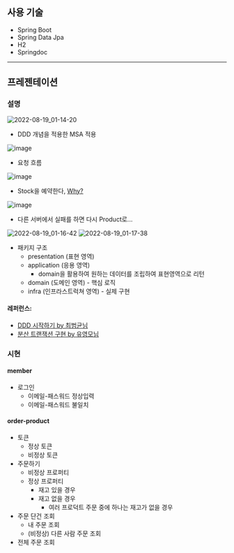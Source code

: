 ## 사용 기술
- Spring Boot
- Spring Data Jpa
- H2
- Springdoc

---
## 프레젠테이션
### 설명
![2022-08-19_01-14-20](https://user-images.githubusercontent.com/59721293/185443908-f2e7cd20-71d8-46b9-bb82-f33fdeb36e11.jpg)
- DDD 개념을 적용한 MSA 적용

![image](https://user-images.githubusercontent.com/59721293/185558132-f466bd9c-64b1-4f03-9122-3c638561114b.png)
- 요청 흐름

![image](https://user-images.githubusercontent.com/59721293/185558880-521fac3f-913a-4d2d-affe-f53894c0f48f.png)
- Stock을 예약한다, [Why?](https://github.com/kyupid/wt-2-week/issues/1#issuecomment-1220311205)

![image](https://user-images.githubusercontent.com/59721293/185560047-1610b395-54f0-43bd-8479-89d298b2b510.png)
- 다른 서버에서 실패를 하면 다시 Product로...


![2022-08-19_01-16-42](https://user-images.githubusercontent.com/59721293/185444364-9a1e521c-3c2f-422d-8843-5a4ce7626d70.jpg)
![2022-08-19_01-17-38](https://user-images.githubusercontent.com/59721293/185444549-d29a1c7c-918c-4e6a-8203-7aec001c0380.jpg)
- 패키지 구조
    - presentation (표현 영역)
    - application (응용 영역)
      - domain을 활용하여 원하는 데이터를 조립하여 표현영역으로 리턴
    - domain (도메인 영역) - 핵심 로직
    - infra (인프라스트럭쳐 영역) - 실제 구현

#### 레퍼런스: 
- [DDD 시작하기 by 최범균님](http://www.yes24.com/Product/Goods/108431347)
- [분산 트랜잭션 구현 by 유영모님](https://www.popit.kr/rest-%EA%B8%B0%EB%B0%98%EC%9D%98-%EA%B0%84%EB%8B%A8%ED%95%9C-%EB%B6%84%EC%82%B0-%ED%8A%B8%EB%9E%9C%EC%9E%AD%EC%85%98-%EA%B5%AC%ED%98%84-1%ED%8E%B8/)
### 시현
#### member
- 로그인
  - 이메일-패스워드 정상입력
  - 이메일-패스워드 불일치

#### order-product
- 토큰
  - 정상 토큰
  - 비정상 토큰
- 주문하기
  - 비정상 프로퍼티 
  - 정상 프로퍼티
    - 재고 있을 경우
    - 재고 없을 경우
      - 여러 프로덕트 주문 중에 하나는 재고가 없을 경우
- 주문 단건 조회
  - 내 주문 조회
  - (비정상) 다른 사람 주문 조회
- 전체 주문 조회

